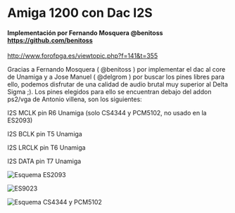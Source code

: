 # Amiga 1200 con Dac I2S

#### Implementación por Fernando Mosquera @benitoss https://github.com/benitoss

http://www.forofpga.es/viewtopic.php?f=141&t=355

Gracias a Fernando Mosquera ( @benitoss ) por implementar el dac al core de Unamiga y a Jose Manuel ( @delgrom ) por buscar los pines libres para ello, podemos disfrutar de una calidad de audio brutal muy superior al Delta Sigma ;). Los pines elegidos para ello se encuentran debajo del addon ps2/vga de Antonio villena, son los siguientes:

I2S MCLK pin R6 Unamiga (solo CS4344 y PCM5102, no usado en la ES2093)

I2S BCLK pin T5 Unamiga

I2S LRCLK pin T6 Unamiga

I2S DATA pin T7 Unamiga

![Esquema ES2093](https://user-images.githubusercontent.com/31018768/83967558-08537e00-a8c3-11ea-829a-a84d1da4b66b.jpg)

![ES9023](https://user-images.githubusercontent.com/31018768/83967489-3dab9c00-a8c2-11ea-864e-163e48195298.jpg)

![Esquema CS4344 y PCM5102](https://user-images.githubusercontent.com/31018768/83967494-55832000-a8c2-11ea-8d66-49dc219cf3b8.jpg)
